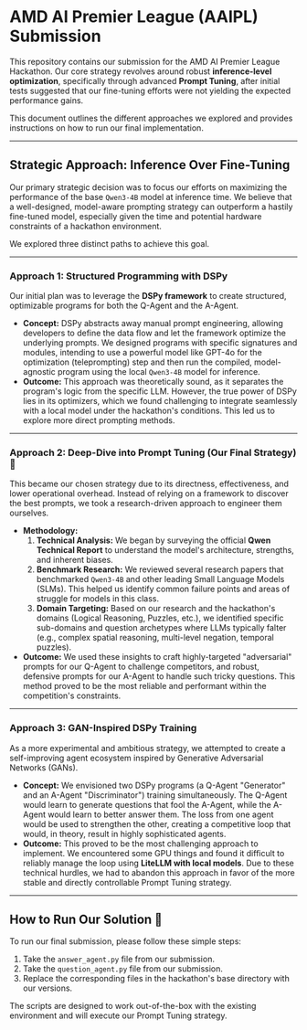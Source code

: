 # AMD AI Premier League (AAIPL) Submission

This repository contains our submission for the AMD AI Premier League Hackathon. Our core strategy revolves around robust **inference-level optimization**, specifically through advanced **Prompt Tuning**, after initial tests suggested that our fine-tuning efforts were not yielding the expected performance gains.

This document outlines the different approaches we explored and provides instructions on how to run our final implementation.

---

## Strategic Approach: Inference Over Fine-Tuning

Our primary strategic decision was to focus our efforts on maximizing the performance of the base `Qwen3-4B` model at inference time. We believe that a well-designed, model-aware prompting strategy can outperform a hastily fine-tuned model, especially given the time and potential hardware constraints of a hackathon environment.

We explored three distinct paths to achieve this goal.

---

### Approach 1: Structured Programming with DSPy

Our initial plan was to leverage the **DSPy framework** to create structured, optimizable programs for both the Q-Agent and the A-Agent.

* **Concept:** DSPy abstracts away manual prompt engineering, allowing developers to define the data flow and let the framework optimize the underlying prompts. We designed programs with specific signatures and modules, intending to use a powerful model like GPT-4o for the optimization (teleprompting) step and then run the compiled, model-agnostic program using the local `Qwen3-4B` model for inference.
* **Outcome:** This approach was theoretically sound, as it separates the program's logic from the specific LLM. However, the true power of DSPy lies in its optimizers, which we found challenging to integrate seamlessly with a local model under the hackathon's conditions. This led us to explore more direct prompting methods.

---

### Approach 2: Deep-Dive into Prompt Tuning (Our Final Strategy) 🎯

This became our chosen strategy due to its directness, effectiveness, and lower operational overhead. Instead of relying on a framework to discover the best prompts, we took a research-driven approach to engineer them ourselves.

* **Methodology:**
    1.  **Technical Analysis:** We began by surveying the official **Qwen Technical Report** to understand the model's architecture, strengths, and inherent biases.
    2.  **Benchmark Research:** We reviewed several research papers that benchmarked `Qwen3-4B` and other leading Small Language Models (SLMs). This helped us identify common failure points and areas of struggle for models in this class.
    3.  **Domain Targeting:** Based on our research and the hackathon's domains (Logical Reasoning, Puzzles, etc.), we identified specific sub-domains and question archetypes where LLMs typically falter (e.g., complex spatial reasoning, multi-level negation, temporal puzzles).
* **Outcome:** We used these insights to craft highly-targeted "adversarial" prompts for our Q-Agent to challenge competitors, and robust, defensive prompts for our A-Agent to handle such tricky questions. This method proved to be the most reliable and performant within the competition's constraints.

---

### Approach 3: GAN-Inspired DSPy Training

As a more experimental and ambitious strategy, we attempted to create a self-improving agent ecosystem inspired by Generative Adversarial Networks (GANs).

* **Concept:** We envisioned two DSPy programs (a Q-Agent "Generator" and an A-Agent "Discriminator") training simultaneously. The Q-Agent would learn to generate questions that fool the A-Agent, while the A-Agent would learn to better answer them. The loss from one agent would be used to strengthen the other, creating a competitive loop that would, in theory, result in highly sophisticated agents.
* **Outcome:** This proved to be the most challenging approach to implement. We encountered some GPU things and found it difficult to reliably manage the loop using **LiteLLM with local models**. Due to these technical hurdles, we had to abandon this approach in favor of the more stable and directly controllable Prompt Tuning strategy.

---

## How to Run Our Solution 🚀

To run our final submission, please follow these simple steps:

1.  Take the `answer_agent.py` file from our submission.
2.  Take the `question_agent.py` file from our submission.
3.  Replace the corresponding files in the hackathon's base directory with our versions.

The scripts are designed to work out-of-the-box with the existing environment and will execute our Prompt Tuning strategy.
